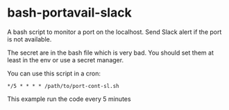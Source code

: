 # bash-portavail-slack
A bash script to monitor a port on the localhost. Send Slack alert if the port is not available.

The secret are in the bash file which is very bad.
You should set them at least in the env or use a secret manager.

You can use this script in a cron:
```
*/5 * * * * /path/to/port-cont-sl.sh
```
This example run the code every 5 minutes
